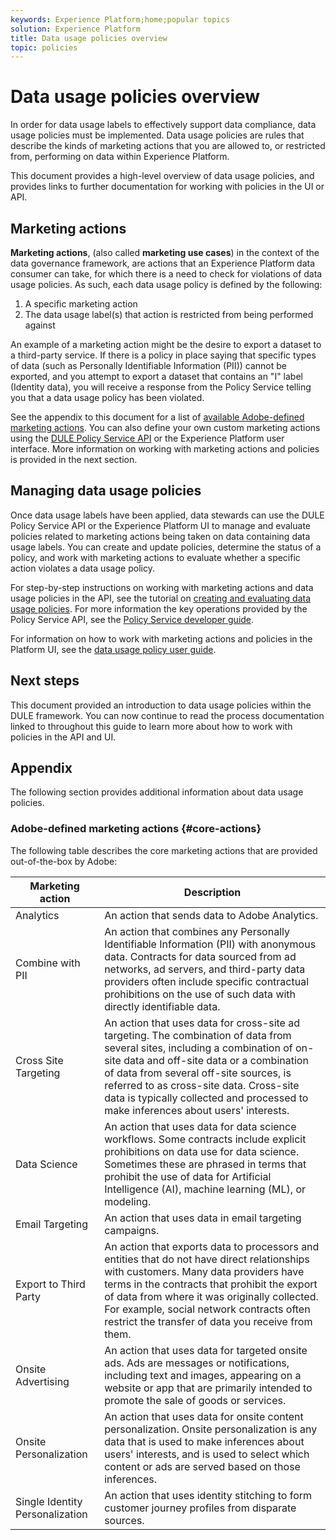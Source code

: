 ```yaml
---
keywords: Experience Platform;home;popular topics
solution: Experience Platform
title: Data usage policies overview
topic: policies
---
```


# Data usage policies overview

In order for data usage labels to effectively support data compliance, data usage policies must be implemented. Data usage policies are rules that describe the kinds of marketing actions that you are allowed to, or restricted from, performing on data within Experience Platform.

This document provides a high-level overview of data usage policies, and provides links to further documentation for working with policies in the UI or API.

## Marketing actions

**Marketing actions**, (also called **marketing use cases**) in the context of the data governance framework, are actions that an Experience Platform data consumer can take, for which there is a need to check for violations of data usage policies. As such, each data usage policy is defined by the following:

1. A specific marketing action
2. The data usage label(s) that action is restricted from being performed against

An example of a marketing action might be the desire to export a dataset to a third-party service. If there is a policy in place saying that specific types of data (such as Personally Identifiable Information (PII)) cannot be exported, and you attempt to export a dataset that contains an "I" label (Identity data), you will receive a response from the Policy Service telling you that a data usage policy has been violated.

See the appendix to this document for a list of [available Adobe-defined marketing actions](#core-actions). You can also define your own custom marketing actions using the [DULE Policy Service API](https://www.adobe.io/apis/experienceplatform/home/api-reference.html#!acpdr/swagger-specs/dule-policy-service.yaml) or the Experience Platform user interface. More information on working with marketing actions and policies is provided in the next section.

## Managing data usage policies

Once data usage labels have been applied, data stewards can use the DULE Policy Service API or the Experience Platform UI to manage and evaluate policies related to marketing actions being taken on data containing data usage labels. You can create and update policies, determine the status of a policy, and work with marketing actions to evaluate whether a specific action violates a data usage policy.

For step-by-step instructions on working with marketing actions and data usage policies in the API, see the tutorial on [creating and evaluating data usage policies](create.md). For more information the key operations provided by the Policy Service API, see the [Policy Service developer guide](../api/getting-started.md).

For information on how to work with marketing actions and policies in the Platform UI, see the [data usage policy user guide](./user-guide.md).

## Next steps

This document provided an introduction to data usage policies within the DULE framework. You can now continue to read the process documentation linked to throughout this guide to learn more about how to work with policies in the API and UI.

## Appendix

The following section provides additional information about data usage policies.

### Adobe-defined marketing actions {#core-actions}

The following table describes the core marketing actions that are provided out-of-the-box by Adobe:

| Marketing action | Description |
| --- | --- |
| Analytics | An action that sends data to Adobe Analytics. |
| Combine with PII | An action that combines any Personally Identifiable Information (PII) with anonymous data. Contracts for data sourced from ad networks, ad servers, and third-party data providers often include specific contractual prohibitions on the use of such data with directly identifiable data. |
| Cross Site Targeting | An action that uses data for cross-site ad targeting. The combination of data from several sites, including a combination of on-site data and off-site data or a combination of data from several off-site sources, is referred to as cross-site data. Cross-site data is typically collected and processed to make inferences about users' interests. |
| Data Science | An action that uses data for data science workflows. Some contracts include explicit prohibitions on data use for data science. Sometimes these are phrased in terms that prohibit the use of data for Artificial Intelligence (AI), machine learning (ML), or modeling. |
| Email Targeting | An action that uses data in email targeting campaigns. |
| Export to Third Party | An action that exports data to processors and entities that do not have direct relationships with customers. Many data providers have terms in the contracts that prohibit the export of data from where it was originally collected. For example, social network contracts often restrict the transfer of data you receive from them. |
| Onsite Advertising | An action that uses data for targeted onsite ads. Ads are messages or notifications, including text and images, appearing on a website or app that are primarily intended to promote the sale of goods or services. |
| Onsite Personalization | An action that uses data for onsite content personalization. Onsite personalization is any data that is used to make inferences about users' interests, and is used to select which content or ads are served based on those inferences. |
| Single Identity Personalization | An action that uses identity stitching to form customer journey profiles from disparate sources. |